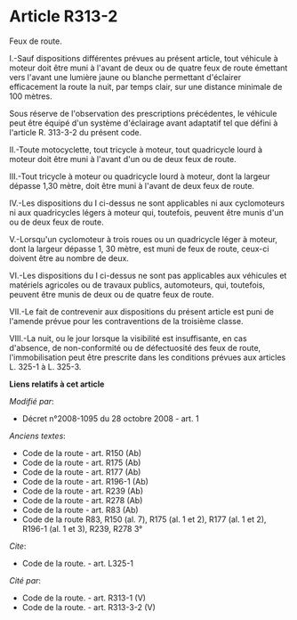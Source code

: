# Article R313-2

Feux de route.

I.-Sauf dispositions différentes prévues au présent article, tout véhicule à moteur doit être muni à l'avant de deux ou de
quatre feux de route émettant vers l'avant une lumière jaune ou blanche permettant d'éclairer efficacement la route la nuit,
par temps clair, sur une distance minimale de 100 mètres. 

Sous réserve de l'observation des prescriptions précédentes, le véhicule peut être équipé d'un système d'éclairage avant
adaptatif tel que défini à l'article R. 313-3-2 du présent code. 

II.-Toute motocyclette, tout tricycle à moteur, tout quadricycle lourd à moteur doit être muni à l'avant d'un ou de deux feux
de route. 

III.-Tout tricycle à moteur ou quadricycle lourd à moteur, dont la largeur dépasse 1,30 mètre, doit être muni à l'avant de
deux feux de route. 

IV.-Les dispositions du I ci-dessus ne sont applicables ni aux cyclomoteurs ni aux quadricycles légers à moteur qui,
toutefois, peuvent être munis d'un ou de deux feux de route.

V.-Lorsqu'un cyclomoteur à trois roues ou un quadricycle léger à moteur, dont la largeur dépasse 1, 30 mètre, est muni de
feux de route, ceux-ci doivent être au nombre de deux. 

VI.-Les dispositions du I ci-dessus ne sont pas applicables aux véhicules et matériels agricoles ou de travaux publics,
automoteurs, qui, toutefois, peuvent être munis de deux ou de quatre feux de route. 

VII.-Le fait de contrevenir aux dispositions du présent article est puni de l'amende prévue pour les contraventions de la
troisième classe. 

VIII.-La nuit, ou le jour lorsque la visibilité est insuffisante, en cas d'absence, de non-conformité ou de défectuosité des
feux de route, l'immobilisation peut être prescrite dans les conditions prévues aux articles L. 325-1 à L. 325-3.

**Liens relatifs à cet article**

_Modifié par_:

  - Décret n°2008-1095 du 28 octobre 2008 - art. 1

_Anciens textes_:

  - Code de la route - art. R150 (Ab)
  - Code de la route - art. R175 (Ab)
  - Code de la route - art. R177 (Ab)
  - Code de la route - art. R196-1 (Ab)
  - Code de la route - art. R239 (Ab)
  - Code de la route - art. R278 (Ab)
  - Code de la route - art. R83 (Ab)
  - Code de la route R83, R150 (al. 7), R175 (al. 1 et 2), R177 (al. 1 et 2), R196-1 (al. 1 et 3), R239, R278 3°

_Cite_:

  - Code de la route. - art. L325-1

_Cité par_:

  - Code de la route. - art. R313-1 (V)
  - Code de la route. - art. R313-3-2 (V)
